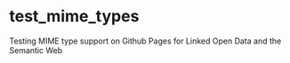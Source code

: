 # test_mime_types
Testing MIME type support on Github Pages for Linked Open Data and the Semantic Web
